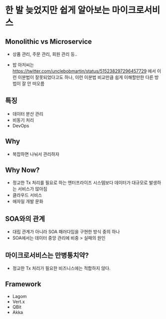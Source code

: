 # 한 발 늦었지만 쉽게 알아보는 마이크로서비스

## Monolithic vs Microservice

- 상품 관리, 주문 관리, 회원 관리 등..

- 밥 아저씨는 https://twitter.com/unclebobmartin/status/515238297296457729 에서 이런 이분법이 잘못되었다고도 하나, 이런 이분법 비교만큼 쉽게 이해할만한 다른 방법이 잘 안 떠오름

## 특징

- 데이터 분산 관리
- 비동기 처리
- DevOps 

## Why

- 복잡하면 나눠서 관리하자


## Why Now?

- 정교한 Tx 처리를 필요로 하는 엔터프라이즈 시스템보다 데이터가 대규모로 발생하는 서비스가 많아짐
- 클라우드 서비스
- 애자일 개발 문화

## SOA와의 관계

- 대립 관계가 아니라 SOA 패러다임을 구현한 방식 중의 하나
- SOA에서는 데이터 중앙 관리에 비중 > 실패의 원인

## 마이크로서비스는 만병통치약?

- 정교한 Tx 처리가 필요한 비즈니스에는 적합하지 않다.

## Framework

- Lagom
- Vert.x
- QBit
- Akka